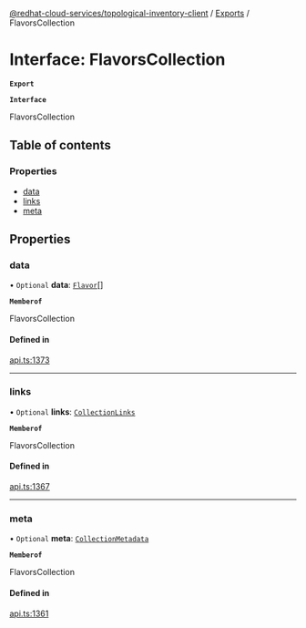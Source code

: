 [@redhat-cloud-services/topological-inventory-client](../README.md) / [Exports](../modules.md) / FlavorsCollection

# Interface: FlavorsCollection

**`Export`**

**`Interface`**

FlavorsCollection

## Table of contents

### Properties

- [data](FlavorsCollection.md#data)
- [links](FlavorsCollection.md#links)
- [meta](FlavorsCollection.md#meta)

## Properties

### data

• `Optional` **data**: [`Flavor`](Flavor.md)[]

**`Memberof`**

FlavorsCollection

#### Defined in

[api.ts:1373](https://github.com/RedHatInsights/javascript-clients/blob/master/packages/topological-inventory/api.ts#L1373)

___

### links

• `Optional` **links**: [`CollectionLinks`](CollectionLinks.md)

**`Memberof`**

FlavorsCollection

#### Defined in

[api.ts:1367](https://github.com/RedHatInsights/javascript-clients/blob/master/packages/topological-inventory/api.ts#L1367)

___

### meta

• `Optional` **meta**: [`CollectionMetadata`](CollectionMetadata.md)

**`Memberof`**

FlavorsCollection

#### Defined in

[api.ts:1361](https://github.com/RedHatInsights/javascript-clients/blob/master/packages/topological-inventory/api.ts#L1361)
